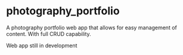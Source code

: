 # photography_portfolio
A photography portfolio web app that allows for easy management of content. With full CRUD capability.

Web app still in development
